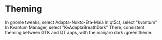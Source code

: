 # Theming

In gnome tweaks, select Adapta-Nokto-Eta-Maia
In qt5ct, select "kvantum"
In Kvantum Manager, select "KvAdaptaBreathDark"
There, consistent theming between GTK and QT apps, with the manjaro dark+green theme.
